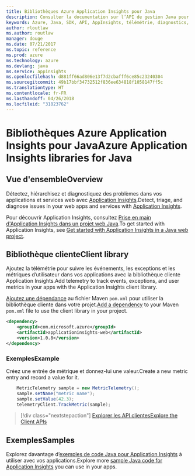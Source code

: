 ```yaml
---
title: Bibliothèques Azure Application Insights pour Java
description: Consulter la documentation sur l’API de gestion Java pour Azure Application Insights
keywords: Azure, Java, SDK, API, AppInsights, télémétrie, diagnostics, suivi, journaux, performances
author: rloutlaw
ms.author: routlaw
manager: douge
ms.date: 07/21/2017
ms.topic: reference
ms.prod: azure
ms.technology: azure
ms.devlang: java
ms.service: appinsights
ms.openlocfilehash: d881ff66ad806e13f7d2cbafff6ce85c23240304
ms.sourcegitcommit: 49b17bbf34732512f836ee634818f1058147ff5c
ms.translationtype: HT
ms.contentlocale: fr-FR
ms.lasthandoff: 04/26/2018
ms.locfileid: "31823762"
---
```

# <a name="azure-application-insights-libraries-for-java"></a><span data-ttu-id="69165-104">Bibliothèques Azure Application Insights pour Java</span><span class="sxs-lookup"><span data-stu-id="69165-104">Azure Application Insights libraries for Java</span></span>

## <a name="overview"></a><span data-ttu-id="69165-105">Vue d'ensemble</span><span class="sxs-lookup"><span data-stu-id="69165-105">Overview</span></span>

<span data-ttu-id="69165-106">Détectez, hiérarchisez et diagnostiquez des problèmes dans vos applications et services web avec [Application Insights](/azure/application-insights/app-insights-overview).</span><span class="sxs-lookup"><span data-stu-id="69165-106">Detect, triage, and diagnose issues in your web apps and services with [Application Insights](/azure/application-insights/app-insights-overview).</span></span>

<span data-ttu-id="69165-107">Pour découvrir Application Insights, consultez [Prise en main d'Application Insights dans un projet web Java](/azure/application-insights/app-insights-java-get-started).</span><span class="sxs-lookup"><span data-stu-id="69165-107">To get started with Application Insights, see [Get started with Application Insights in a Java web project](/azure/application-insights/app-insights-java-get-started).</span></span>

## <a name="client-library"></a><span data-ttu-id="69165-108">Bibliothèque cliente</span><span class="sxs-lookup"><span data-stu-id="69165-108">Client library</span></span>

<span data-ttu-id="69165-109">Ajoutez la télémétrie pour suivre les événements, les exceptions et les métriques d’utilisateur dans vos applications avec la bibliothèque cliente Application Insights.</span><span class="sxs-lookup"><span data-stu-id="69165-109">Add telemetry to track events, exceptions, and user metrics in your apps with the Application Insights client library.</span></span>

<span data-ttu-id="69165-110">[Ajoutez une dépendance](https://maven.apache.org/guides/getting-started/index.html#How_do_I_use_external_dependencies) au fichier Maven `pom.xml` pour utiliser la bibliothèque cliente dans votre projet.</span><span class="sxs-lookup"><span data-stu-id="69165-110">[Add a dependency](https://maven.apache.org/guides/getting-started/index.html#How_do_I_use_external_dependencies) to your Maven `pom.xml` file to use the client library in your project.</span></span>

```XML
<dependency>
    <groupId>com.microsoft.azure</groupId>
    <artifactId>applicationinsights-web</artifactId>   
    <version>1.0.8</version>
</dependency>
```   

### <a name="example"></a><span data-ttu-id="69165-111">Exemples</span><span class="sxs-lookup"><span data-stu-id="69165-111">Example</span></span>

<span data-ttu-id="69165-112">Créez une entrée de métrique et donnez-lui une valeur.</span><span class="sxs-lookup"><span data-stu-id="69165-112">Create a new metric entry and record a value for it.</span></span>

```java
    MetricTelemetry sample = new MetricTelemetry();
    sample.setName("metric name");
    sample.setValue(42.3);
    telemetryClient.TrackMetric(sample);
```

> [!div class="nextstepaction"]
> [<span data-ttu-id="69165-113">Explorer les API clientes</span><span class="sxs-lookup"><span data-stu-id="69165-113">Explore the Client APIs</span></span>](/java/api/overview/azure/appinsights/client)

## <a name="samples"></a><span data-ttu-id="69165-114">Exemples</span><span class="sxs-lookup"><span data-stu-id="69165-114">Samples</span></span>

<span data-ttu-id="69165-115">Explorez davantage d’[exemples de code Java pour Application Insights](https://azure.microsoft.com/en-us/resources/samples/?term=insights&platform=java) à utiliser avec vos applications.</span><span class="sxs-lookup"><span data-stu-id="69165-115">Explore more [sample Java code for Application Insights](https://azure.microsoft.com/en-us/resources/samples/?term=insights&platform=java) you can use in your apps.</span></span>
